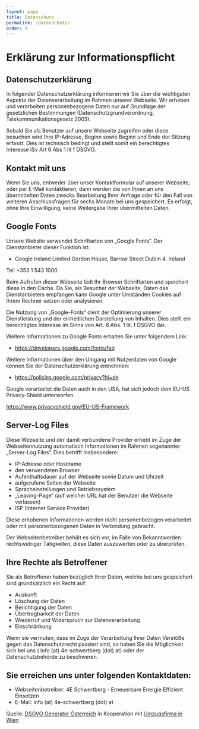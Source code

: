 ```yaml
---
layout: page
title: Datenschutz
permalink: /datenschutz/
order: 9
---
```

# Erklärung zur Informationspflicht

## Datenschutzerklärung

In folgender Datenschutzerklärung informieren wir Sie über die wichtigsten Aspekte der Datenverarbeitung im Rahmen unserer Webseite. Wir erheben und verarbeiten personenbezogene Daten nur auf Grundlage der gesetzlichen Bestimmungen (Datenschutzgrundverordnung, Telekommunikationsgesetz 2003).

Sobald Sie als Benutzer auf unsere Webseite zugreifen oder diese besuchen wird Ihre IP-Adresse, Beginn sowie Beginn und Ende der Sitzung erfasst. Dies ist technisch bedingt und stellt somit ein berechtigtes Interesse iSv Art 6 Abs 1 lit f DSGVO.


## Kontakt mit uns

Wenn Sie uns, entweder über unser Kontaktformular auf unserer Webseite, oder per E-Mail kontaktieren, dann werden die von Ihnen an uns übermittelten Daten zwecks Bearbeitung Ihrer Anfrage oder für den Fall von weiteren Anschlussfragen für sechs Monate bei uns gespeichert. Es erfolgt, ohne Ihre Einwilligung, keine Weitergabe Ihrer übermittelten Daten.


## Google Fonts

Unsere Website verwendet Schriftarten von „Google Fonts“. Der Dienstanbieter dieser Funktion ist:

* Google Ireland Limited Gordon House, Barrow Street Dublin 4. Ireland

Tel: +353 1 543 1000

Beim Aufrufen dieser Webseite lädt Ihr Browser Schriftarten und speichert diese in den Cache. Da Sie, als Besucher der Webseite, Daten des Dienstanbieters empfangen kann Google unter Umständen Cookies auf Ihrem Rechner setzen oder analysieren.

Die Nutzung von „Google-Fonts“ dient der Optimierung unserer Dienstleistung und der einheitlichen Darstellung von Inhalten. Dies stellt ein berechtigtes Interesse im Sinne von Art. 6 Abs. 1 lit. f DSGVO dar.

Weitere Informationen zu Google Fonts erhalten Sie unter folgendem Link:

* https://developers.google.com/fonts/faq

Weitere Informationen über den Umgang mit Nutzerdaten von Google können Sie der Datenschutzerklärung entnehmen:

* https://policies.google.com/privacy?hl=de

Google verarbeitet die Daten auch in den USA, hat sich jedoch dem
EU-US Privacy-Shield unterworfen.

https://www.privacyshield.gov/EU-US-Framework


## Server-Log Files

Diese Webseite und der damit verbundene Provider erhebt im Zuge der Webseitennutzung automatisch Informationen im Rahmen sogenannter „Server-Log Files“. Dies betrifft insbesondere:

* IP-Adresse oder Hostname
* den verwendeten Browser
* Aufenthaltsdauer auf der Webseite sowie Datum und Uhrzeit
* aufgerufene Seiten der Webseite
* Spracheinstellungen und Betriebssystem
* „Leaving-Page“ (auf welcher URL hat der Benutzer die Webseite verlassen)
* ISP (Internet Service Provider)

Diese erhobenen Informationen werden nicht personenbezogen verarbeitet oder mit personenbezogenen Daten in Verbindung gebracht.

Der Webseitenbetreiber behält es sich vor, im Falle von Bekanntwerden rechtswidriger Tätigkeiten, diese Daten auszuwerten oder zu überprüfen.


## Ihre Rechte als Betroffener

Sie als Betroffener haben bezüglich Ihrer Daten, welche bei uns gespeichert sind grundsätzlich ein Recht auf:

* Auskunft
* Löschung der Daten
* Berichtigung der Daten
* Übertragbarkeit der Daten
* Wiederruf und Widerspruch zur Datenverarbeitung
* Einschränkung

Wenn sie vermuten, dass im Zuge der Verarbeitung Ihrer Daten Verstöße gegen das Datenschutzrecht passiert sind, so haben Sie die Möglichkeit sich bei uns ( info (at) 4e-schwertberg (dot) at) oder der Datenschutzbehörde zu beschweren.


## Sie erreichen uns unter folgenden Kontaktdaten:

* Webseitenbetreiber: 4E Schwertberg - Erneuerbare Energie Effizient Einsetzen
* E-Mail: info (at) 4e-schwertberg (dot) at

Quelle: [DSGVO Generator Österreich](https://www.rechtstexte-generator.at/dsgvo-generator-oesterreich/) in Kooperation mit [Umzugsfirma in Wien](https://deine-umzugsfirma.at/)
